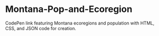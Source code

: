 # Montana-Pop-and-Ecoregion

CodePen link featuring Montana ecoregions and population with HTML, CSS, and JSON code for creation.
